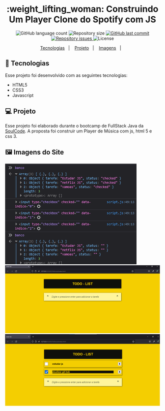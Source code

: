 <h1 align="center">
    :weight_lifting_woman: Construindo Um Player Clone do Spotify com JS
</h1>
<p align="center">
  <img alt="GitHub language count" src="https://img.shields.io/github/languages/count/giovaner10/Player_Music_Spotify_JavaScript">

  <img alt="Repository size" src="https://img.shields.io/github/repo-size/giovaner10/Player_Music_Spotify_JavaScript">

  <a href="https://github.com/alvaroaxsmith/projeto-1-soulcode/main">
    <img alt="GitHub last commit" src="https://img.shields.io/github/last-commit/giovaner10/Player_Music_Spotify_JavaScript">
  </a>

  <a href="https://github.com/alvaroaxsmith/projeto-1-soulcode/issues">
    <img alt="Repository issues" src="https://img.shields.io/github/issues/giovaner10/Player_Music_Spotify_JavaScript">
  </a>

  <img alt="License" src="https://img.shields.io/badge/license-MIT-brightgreen">
</p>
<p align="center">
  <a href="#ancora1">Tecnologias</a>&nbsp;&nbsp;&nbsp;|&nbsp;&nbsp;&nbsp;
  <a href="#ancora2">Projeto</a>&nbsp;&nbsp;&nbsp;|&nbsp;&nbsp;&nbsp;
  <a href="#ancora3">Imagens</a>&nbsp;&nbsp;&nbsp;|&nbsp;&nbsp;&nbsp;
</p>

<a id="ancora1"></a>
## :rocket: Tecnologias 

Esse projeto foi desenvolvido com as seguintes tecnologias:
- HTML5
- CSS3
- Javascript

<a id="ancora2"></a>
## 💻 Projeto
Esse projeto foi elaborado durante o bootcamp de FullStack Java da [SoulCode](https://soulcodeacademy.org/index.html). A proposta foi construir um Player de Música com js, html 5 e css 3.

<a id="ancora3"></a>
## :framed_picture: Imagens do Site


 ![foto1](https://github.com/giovaner10/ToDoList_JavaScript/blob/main/img/Captura%20de%20tela%202022-03-06%20103144.png)   ![foto](https://github.com/giovaner10/ToDoList_JavaScript/blob/main/img/Captura%20de%20tela%202022-03-15%20163244.png) 
  ![foto2](https://github.com/giovaner10/ToDoList_JavaScript/blob/main/img/Captura%20de%20tela%202022-03-15%20163341.png)
